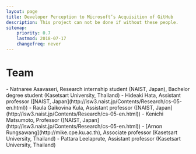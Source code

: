 ```yaml
---
layout: page
title: Developer Perception to Microsoft’s Acquisition of GitHub
description: This project can not be done if without these people.
sitemap:
    priority: 0.7
    lastmod: 2018-07-17
    changefreq: never
---
```

<h1>Team</h1>
- Natnaree Asavaseri, Research internship student (NAIST, Japan), Bachelor degree student (Kasetsart University, Thailand)
- Hideaki Hata, Assistant professor ([NAIST, Japan](http://isw3.naist.jp/Contents/Research/cs-05-en.html))
- Raula Gaikovina Kula, Assistant professor ([NAIST, Japan](http://isw3.naist.jp/Contents/Research/cs-05-en.html))
- Kenichi Matsumoto, Professor ([NAIST, Japan](http://isw3.naist.jp/Contents/Research/cs-05-en.html))
- [Arnon Rungsawang](http://mike.cpe.ku.ac.th), Associate professor (Kasetsart University, Thailand)
- Pattara Leelaprute, Assistant professor (Kasetsart University, Thailand)